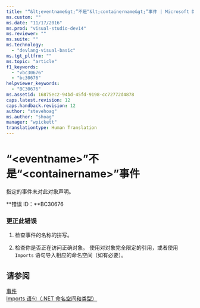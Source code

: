 ```yaml
---
title: "“&lt;eventname&gt;”不是“&lt;containername&gt;”事件 | Microsoft Docs"
ms.custom: ""
ms.date: "11/17/2016"
ms.prod: "visual-studio-dev14"
ms.reviewer: ""
ms.suite: ""
ms.technology: 
  - "devlang-visual-basic"
ms.tgt_pltfrm: ""
ms.topic: "article"
f1_keywords: 
  - "vbc30676"
  - "bc30676"
helpviewer_keywords: 
  - "BC30676"
ms.assetid: 16875ec2-94bd-45fd-9198-cc72772d4878
caps.latest.revision: 12
caps.handback.revision: 12
author: "stevehoag"
ms.author: "shoag"
manager: "wpickett"
translationtype: Human Translation
---
```

# “&lt;eventname&gt;”不是“&lt;containername&gt;”事件
指定的事件未对此对象声明。  
  
 **错误 ID：**BC30676  
  
### 更正此错误  
  
1.  检查事件的名称的拼写。  
  
2.  检查你是否正在访问正确对象。 使用对对象完全限定的引用，或者使用 `Imports` 语句导入相应的命名空间（如有必要）。  
  
## 请参阅  
 [事件](../../visual-basic/programming-guide/language-features/events/events.md)   
 [Imports 语句（.NET 命名空间和类型）](../../visual-basic/language-reference/statements/imports-statement-net-namespace-and-type.md)